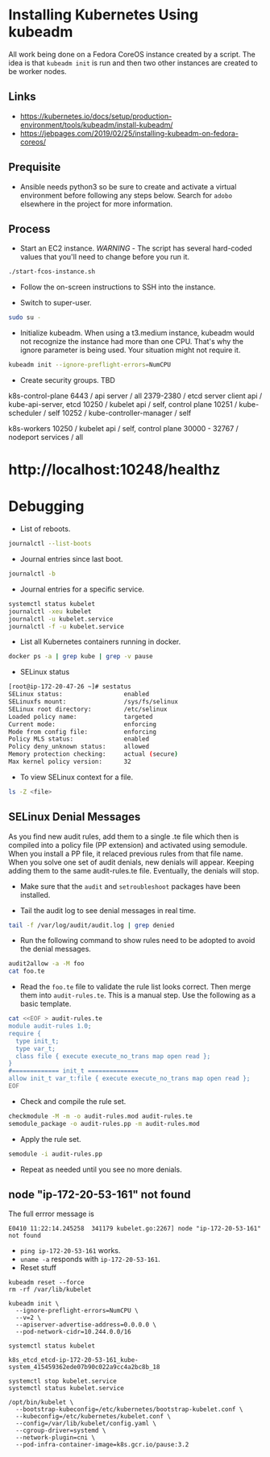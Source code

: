 # Installing Kubernetes Using kubeadm

All work being done on a Fedora CoreOS instance created by a script. The idea is that `kubeadm init` is run and then two other instances are created to be worker nodes.

## Links

* https://kubernetes.io/docs/setup/production-environment/tools/kubeadm/install-kubeadm/
* https://jebpages.com/2019/02/25/installing-kubeadm-on-fedora-coreos/

## Prequisite

* Ansible needs python3 so be sure to create and activate a virtual environment before following any steps below. Search for `adobo` elsewhere in the project for more information.

## Process

* Start an EC2 instance. *WARNING* - The script has several hard-coded values that you'll need to change before you run it.

```bash
./start-fcos-instance.sh
```

* Follow the on-screen instructions to SSH into the instance.

* Switch to super-user.

```bash
sudo su -
```

* Initialize kubeadm. When using a t3.medium instance, kubeadm would not recognize the instance had more than one CPU. That's why the ignore parameter is being used. Your situation might not require it.

```bash
kubeadm init --ignore-preflight-errors=NumCPU
```

* Create security groups. TBD

k8s-control-plane
    6443 / api server / all
    2379-2380 / etcd server client api / kube-api-server, etcd
    10250 / kubelet api / self, control plane
    10251 / kube-scheduler / self
    10252 / kube-controller-manager / self

k8s-workers
    10250 / kubelet api / self, control plane
    30000 - 32767 / nodeport services / all

# http://localhost:10248/healthz


# Debugging

* List of reboots.

```bash
journalctl --list-boots
```

* Journal entries since last boot.

```bash
journalctl -b
```

* Journal entries for a specific service.

```bash
systemctl status kubelet
journalctl -xeu kubelet
journalctl -u kubelet.service
journalctl -f -u kubelet.service
```

* List all Kubernetes containers running in docker.

```bash
docker ps -a | grep kube | grep -v pause
```


* SELinux status

```bash
[root@ip-172-20-47-26 ~]# sestatus
SELinux status:                 enabled
SELinuxfs mount:                /sys/fs/selinux
SELinux root directory:         /etc/selinux
Loaded policy name:             targeted
Current mode:                   enforcing
Mode from config file:          enforcing
Policy MLS status:              enabled
Policy deny_unknown status:     allowed
Memory protection checking:     actual (secure)
Max kernel policy version:      32
```

* To view SELinux context for a file.

```bash
ls -Z <file>
```

## SELinux Denial Messages

As you find new audit rules, add them to a single .te file which then is compiled into a policy file (PP extension) and activated using semodule. When you install a PP file, it relaced previous rules from that file name. When you solve one set of audit denials, new denials will appear. Keeping adding them to the same audit-rules.te file. Eventually, the denials will stop.

* Make sure that the `audit` and `setroubleshoot` packages have been installed.

* Tail the audit log to see denial messages in real time.

```bash
tail -f /var/log/audit/audit.log | grep denied
```

* Run the following command to show rules need to be adopted to avoid the denial messages.

```bash
audit2allow -a -M foo
cat foo.te
```

* Read the `foo.te` file to validate the rule list looks correct. Then merge them into `audit-rules.te`. This is a manual step. Use the following as a basic template.

```bash
cat <<EOF > audit-rules.te
module audit-rules 1.0;
require {
  type init_t;
  type var_t;
  class file { execute execute_no_trans map open read };
}
#============= init_t ==============
allow init_t var_t:file { execute execute_no_trans map open read };
EOF
```

* Check and compile the rule set.

```bash
checkmodule -M -m -o audit-rules.mod audit-rules.te
semodule_package -o audit-rules.pp -m audit-rules.mod
```

* Apply the rule set.

```bash
semodule -i audit-rules.pp
```

* Repeat as needed until you see no more denials.

## node "ip-172-20-53-161" not found

The full errror message is

```
E0410 11:22:14.245258  341179 kubelet.go:2267] node "ip-172-20-53-161" not found
```

* `ping ip-172-20-53-161` works.
* `uname -a` responds with `ip-172-20-53-161`.
* Reset stuff
```
kubeadm reset --force
rm -rf /var/lib/kubelet

kubeadm init \
  --ignore-preflight-errors=NumCPU \
  --v=2 \
  --apiserver-advertise-address=0.0.0.0 \
  --pod-network-cidr=10.244.0.0/16

systemctl status kubelet

k8s_etcd_etcd-ip-172-20-53-161_kube-system_415459362ede07b90c022a9cc4a2bc8b_18

systemctl stop kubelet.service
systemctl status kubelet.service

/opt/bin/kubelet \
  --bootstrap-kubeconfig=/etc/kubernetes/bootstrap-kubelet.conf \
  --kubeconfig=/etc/kubernetes/kubelet.conf \
  --config=/var/lib/kubelet/config.yaml \
  --cgroup-driver=systemd \
  --network-plugin=cni \
  --pod-infra-container-image=k8s.gcr.io/pause:3.2

        
